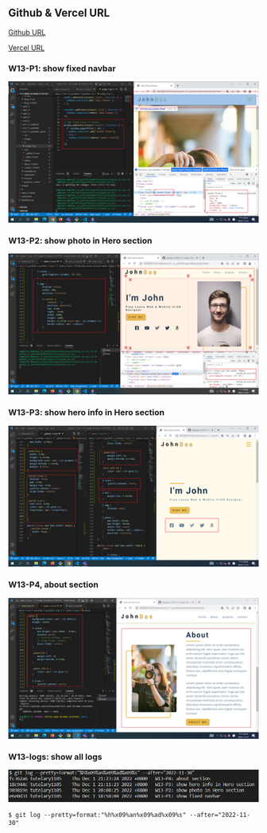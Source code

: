 ## Github & Vercel URL

[Github URL](https://github.com/tutelary1105/1111-sweb-1N-demo-211411011)

[Vercel URL](https://1111-sweb-1-n-demo-211411011-71y5.vercel.app/)

### W13-P1: show fixed navbar

![](w13_p1.png)

### W13-P2: show photo in Hero section

![](w13_p2.png)

### W13-P3: show hero info in Hero section

![](w13_p3.png)


### W13-P4, about section

![](w13_p4.png)


### W13-logs: show all logs

![](w13_logs.png)

```
$ git log --pretty=format:"%h%x09%an%x09%ad%x09%s" --after="2022-11-30"

```
